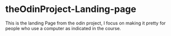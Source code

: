 # theOdinProject-Landing-page

This is the landing Page from the odin project, 
I focus on making it pretty for people who use a computer as indicated in the course.
